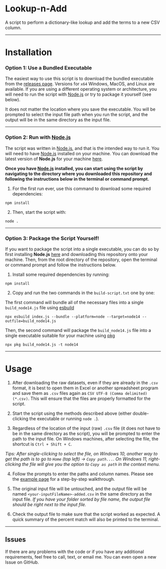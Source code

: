 # Lookup-n-Add
 A script to perform a dictionary-like lookup and add the terms to a new CSV column.

---

# Installation

### Option 1: Use a Bundled Executable

The easiest way to use this script is to download the bundled executable from the [releases page](https://github.com/codynhanpham/Lookup-n-Add/releases). Versions for `x64` Windows, MacOS, and Linux are available. If you are using a different operating system or architecture, you will need to run the script with [Node.js](https://nodejs.org/en/download/) or try to package it yourself (see below).

It does not matter the location where you save the executable. You will be prompted to select the input file path when you run the script, and the output will be in the same directory as the input file.

---

### Option 2: Run with [Node.js](https://nodejs.org/en/download/)

The script was written in [Node.js](https://nodejs.org/en/download/), and that is the intended way to run it. You will need to have [Node.js](https://nodejs.org/en/download/) installed on your machine. You can download the latest version of **Node.js** for your machine [here](https://nodejs.org/en/download/).

**Once you have [Node.js](https://nodejs.org/en/download/) installed, you can start using the script by navigating to the directory where you downloaded this repository and following the instructions below in the terminal or command prompt.**

1. For the first run ever, use this command to download some required dependencies:
```
npm install
```
2. Then, start the script with:
```
node .
```

---

### Option 3: Package the Script Yourself!

If you want to package the script into a single executable, you can do so by first installing **Node.js** [here](https://nodejs.org/en/download/) and downloading this repository onto your machine. Then, from the root directory of the repository, open the terminal or command prompt and follow the instructions below.

1. Install some required dependencies by running:
```
npm install
```
2. Copy and run the two commands in the `build-script.txt` one by one:

The first command will bundle all of the necessary files into a single `build_node14.js` file using [esbuild](https://esbuild.github.io/)
```
npx esbuild index.js --bundle --platform=node --target=node14 --outfile=build_node14.js
```
Then, the second command will package the `build_node14.js` file into a single executable suitable for your machine using [pkg](https://www.npmjs.com/package/pkg)
```
npx pkg build_node14.js -t node14
```

---

# Usage

1. After downloading the raw datasets, even if they are already in the `.csv` format, it is best to open them in Excel or another spreadsheet program and save them as `.csv` files again as `CSV UTF-8 (Comma delimited) (*.csv)`. This will ensure that the files are properly formatted for the script.

2. Start the script using the methods described above (either double-clicking the executable or running `node .`).

3. Regardless of the location of the input (raw) `.csv` file (it does not have to be in the same directory as the script), you will be prompted to enter the path to the input file. On Windows machines, after selecting the file, the shortcut is `Ctrl + Shift + C`.

*Tips: After single-clicking to select the file, on Windows 10, another way to get the path is to go to `Home` (top left) → `Copy path...`. On Windows 11, right-clicking the file will give you the option to `Copy as path` in the context menu.*

4. Follow the prompts to enter the paths and column names. Please see the [example page](https://github.com/codynhanpham/Lookup-n-Add/tree/main/example) for a step-by-step walkthrough.

5. The original input file will be untouched, and the output file will be named `<your-inputFileName>-added.csv` in the same directory as the input file. *If you have your folder sorted by file name, the output file should be right next to the input file.*

6. Check the output file to make sure that the script worked as expected. A quick summary of the percent match will also be printed to the terminal.

---

## Issues
If there are any problems with the code or if you have any additional requirements, feel free to call, text, or email me. You can even open a new Issue on GitHub.